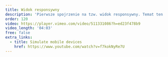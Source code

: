 ```yaml
---
title: Widok responsywny
description: 'Pierwsze spojrzenie na tzw. widok responsywny. Temat ten będzie kontynuowany w lekcjach poświęconych CSS.'
order: 120
video: https://player.vimeo.com/video/511331086?h=ed23f478b9
video_length: '04:03'
free: false
extra_links:
  - title: Simulate mobile devices
    href: https://www.youtube.com/watch?v=f7kokNyRe7U
---
```

